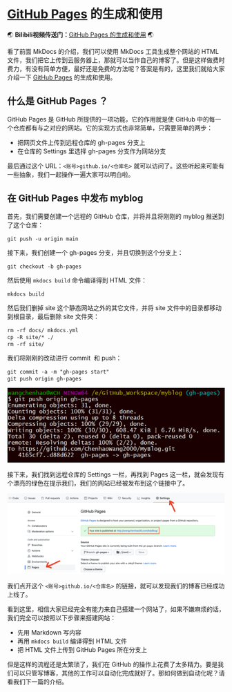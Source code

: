 # [GitHub Pages](https://pages.github.com/) 的生成和使用



:earth_asia: **Bilibili视频传送门：**[GitHub Pages 的生成和使用](https://www.bilibili.com/video/BV1rq4y1y7zi?p=2) :earth_asia:



看了前面 MkDocs 的介绍，我们可以使用 MkDocs 工具生成整个网站的 HTML 文件，我们把它上传到云服务器上，那就可以当作自己的博客了。但是这样做费时费力，有没有简单方便，最好还是免费的方法呢？答案是有的，这里我们就给大家介绍一下 [GitHub Pages](https://pages.github.com/) 的生成和使用。



## 什么是 GitHub Pages ？

GitHub Pages 是 GitHub 所提供的一项功能，它的作用就是使 GitHub 中的每一个仓库都有与之对应的网站。它的实现方式也非常简单，只需要简单的两步：

- 把网页文件上传到远程仓库的 gh-pages 分支上
- 在仓库的 Settings 里选择 gh-pages 分支作为网站分支

最后通过这个 URL：`<账号>github.io/<仓库名>` 就可以访问了。这些听起来可能有一些抽象，我们一起操作一遍大家可以明白啦。



## 在 GitHub Pages 中发布 myblog

首先，我们需要创建一个远程的 GitHub 仓库，并将并且将刚刚的 myblog 推送到了这个仓库：

```
git push -u origin main
```


接下来，我们创建一个 gh-pages 分支，并且切换到这个分支上：

```
git checkout -b gh-pages
```


然后使用 `mkdocs build` 命令编译得到 HTML 文件：

```
mkdocs build
```


然后我们删掉 site 这个静态网站之外的其它文件，并将 site 文件中的目录都移动到根目录，最后删除 site 文件夹：

```
rm -rf docs/ mkdocs.yml
cp -R site/* ./
rm -rf site/
```

我们将刚刚的改动进行 commit  和 push：

```
git commit -a -m "gh-pages start"
git push origin gh-pages
```

<img src="image/push_gh_pages.png" alt="push_gh_pages" style="zoom:50%;" />

接下来，我们找到远程仓库的 Settings 一栏，再找到 Pages 这一栏，就会发现有个漂亮的绿色在提示我们，我们的网站已经被发布到这个链接中了。

<img src="image/github_pages.png" alt="github_pages" style="zoom:50%;" />

我们点开这个 `<账号>github.io/<仓库名>` 的链接，就可以发现我们的博客已经成功上线了。

看到这里，相信大家已经完全有能力来自己搭建一个网站了，如果不嫌麻烦的话，我们完全可以按照以下步骤来搭建网站：

- 先用 Markdown 写内容
- 再用 `mkdocs build` 编译得到 HTML 文件
- 把 HTML 文件上传到 GitHub Pages 所在分支上

但是这样的流程还是太繁琐了，我们在 GitHub 的操作上花费了太多精力。要是我们可以只管写博客，其他的工作可以自动化完成就好了。那如何做到自动化呢？请看我们下一篇的介绍。
